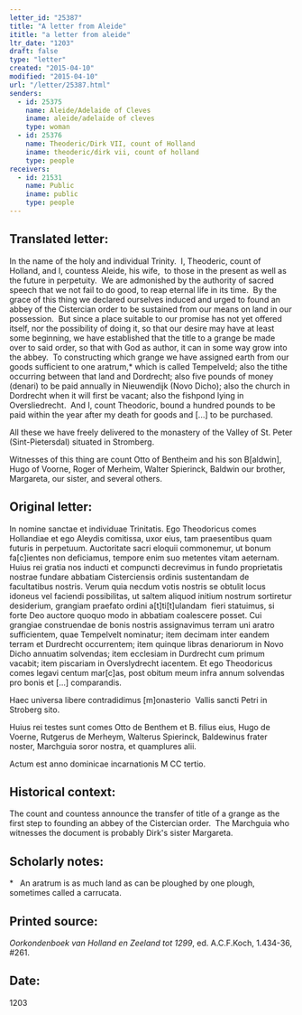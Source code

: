 ```yaml
---
letter_id: "25387"
title: "A letter from Aleide"
ititle: "a letter from aleide"
ltr_date: "1203"
draft: false
type: "letter"
created: "2015-04-10"
modified: "2015-04-10"
url: "/letter/25387.html"
senders:
  - id: 25375
    name: Aleide/Adelaide of Cleves
    iname: aleide/adelaide of cleves
    type: woman
  - id: 25376
    name: Theoderic/Dirk VII, count of Holland
    iname: theoderic/dirk vii, count of holland
    type: people
receivers:
  - id: 21531
    name: Public
    iname: public
    type: people
---
```

<h2> Translated letter:</h2><p class="Bodytext61">In the name of the holy and individual Trinity.&nbsp; I, Theoderic, count of Holland, and I, countess Aleide, his wife,&nbsp; to those in the present as well as the future in perpetuity.&nbsp; We are admonished by the authority of sacred speech that we not fail to do good, to reap eternal life in its time.&nbsp; By the grace of this thing we declared ourselves induced and urged to found an abbey of the Cistercian order to be sustained from our means on land in our possession.&nbsp; But since a place suitable to our promise has not yet offered itself, nor the possibility of doing it, so that our desire may have at least some beginning, we have established that the title to a grange be made over to said order, so that with God as author, it can in some way grow into the abbey.&nbsp; To constructing which grange we have assigned earth from our goods sufficient to one aratrum,* which is called Tempelveld; also the tithe occurring between that land and Dordrecht; also five pounds of money (denari) to be paid annually in Nieuwendijk (Novo Dicho); also the church in Dordrecht when it will first be vacant; also the fishpond lying in Oversliedrecht.&nbsp; And I, count Theodoric, bound a hundred pounds to be paid within the year after my death for goods and [...] to be purchased.&nbsp;</p><p class="Bodytext61">All these we have freely delivered to the monastery of the Valley of St. Peter (Sint-Pietersdal) situated in Stromberg.</p><p class="Bodytext61">Witnesses of this thing are count Otto of Bentheim and his son B[aldwin], Hugo of Voorne, Roger of Merheim, Walter Spierinck, Baldwin our brother, Margareta, our sister, and several others.&nbsp;</p><h2 class="mt-4"> Original letter:</h2><p class="Bodytext61">In nomine sanctae et individuae Trinitatis. Ego Theodoricus comes Hollandiae et ego Aleydis comitissa, uxor eius, tam praesentibus quam futuris in perpetuum. Auctoritate sacri eloquii commonemur, ut bonum fa[c]ientes non deficiamus, tempore enim suo metentes vitam aeternam. Huius rei gratia nos inducti et compuncti decrevimus in fundo proprietatis nostrae fundare abbatiam Cisterciensis ordinis sustentandam de facultatibus nostris. Verum quia necdum votis nostris se obtulit locus idoneus vel faciendi possibilitas, ut saltem aliquod initium nostrum sortiretur desiderium, grangiam praefato ordini a[t]ti[t]ulandam&nbsp; fieri statuimus, si forte Deo auctore quoquo modo in abbatiam coalescere posset. Cui grangiae construendae de bonis nostris assignavimus terram uni aratro sufficientem, quae Tempelvelt nominatur; item decimam inter eandem terram et Durdrecht occurrentem; item quinque libras denariorum in Novo Dicho annuatim solvendas; item ecclesiam in Durdrecht cum primum vacabit; item piscariam in Overslydrecht iacentem. Et ego Theo­doricus comes legavi centum mar[c]as, post obitum meum infra annum solvendas pro bonis et [...] comparandis.</p><p class="Bodytext61">Haec universa libere contradidimus [m]onasterio&nbsp; Vallis sancti Petri in Stroberg sito.</p><p class="Bodytext61">Huius rei testes sunt comes Otto de Benthem et B. filius eius, Hugo de Voerne, Rutgerus de Merheym, Walterus Spierinck, Baldewinus frater noster, Marchguia soror nostra, et quamplures alii.</p><p class="Bodytext61">Actum est anno dominicae incarnationis M CC tertio.</p><h2 class="mt-4"> Historical context:</h2><p>The count and countess announce the transfer of title of a grange as the first step to founding an abbey of the Cistercian order. &nbsp;The Marchguia who witnesses the document is probably Dirk's sister Margareta.</p><h2 class="mt-4"> Scholarly notes:</h2><p>* &nbsp;&nbsp;An aratrum is as much land as can be ploughed by one plough, sometimes called a carrucata.</p><h2 class="mt-4"> Printed source:</h2><p class="Bodytext61"><i>Oorkondenboek van Holland en Zeeland tot 1299</i>, ed. A.C.F.Koch,&nbsp;1.434-36, #261.&nbsp;</p><h2 class="mt-4"> Date:</h2>1203